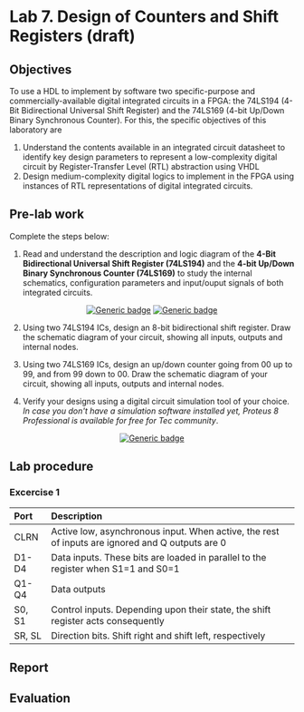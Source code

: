 # Lab 7. Design of Counters and Shift Registers (draft)

## Objectives
To use a HDL to implement by software two specific-purpose and commercially-available digital integrated circuits in a FPGA: the 74LS194 (4-Bit Bidirectional Universal Shift Register) and the 74LS169 (4-bit Up/Down Binary Synchronous Counter). For this, the specific objectives of this laboratory are
1. Understand the contents available in an integrated circuit datasheet to identify key design parameters to represent a low-complexity digital circuit by Register-Transfer Level (RTL) abstraction using VHDL
2. Design medium-complexity digital logics to implement in the FPGA using instances of RTL representations of digital integrated circuits. 

## Pre-lab work 
Complete the steps below:
1. Read and understand the description and logic diagram of the __4-Bit Bidirectional Universal Shift Register (74LS194)__ and the __4-bit Up/Down Binary Synchronous Counter (74LS169)__ to study the internal schematics, configuration parameters and input/ouput signals of both integrated circuits. 

<div align="center">

[![Generic badge](https://img.shields.io/badge/DATASHEET-74LS194-orange.svg)](http://pdf.datasheetcatalog.com/datasheets/70/375495_DS.pdf) 
[![Generic badge](https://img.shields.io/badge/DATASHEET-74LS169-orange.svg)](http://pdf.datasheetcatalog.com/datasheet/philips/N74F169D.pdf)

</div>

2. Using two 74LS194 ICs, design an 8-bit bidirectional shift register. Draw the schematic diagram of your circuit, showing all inputs, outputs and internal nodes. 

3. Using two 74LS169 ICs, design an up/down counter going from 00 up to 99, and from 99 down to 00. Draw the schematic diagram of your circuit, showing all inputs, outputs and internal nodes. 

4. Verify your designs using a digital circuit simulation tool of your choice. *In case you don't have a simulation software installed yet, Proteus 8 Professional is available for free for Tec community*.

<div align="center">

[![Generic badge](https://img.shields.io/badge/DOWNLOAD-PROTEUS-blue.svg)](https://sites.google.com/tec.mx/canvas/proteus)

</div>

## Lab procedure

### Excercise 1
Port | Description
:--- | :---
CLRN | Active low, asynchronous input. When active, the rest of inputs are ignored and Q outputs are 0
D1-D4 | Data inputs. These bits are loaded in parallel to the register when S1=1 and S0=1
Q1-Q4 | Data outputs
S0, S1 | Control inputs. Depending upon their state, the shift register acts consequently
SR, SL | Direction bits. Shift right and shift left, respectively

## Report

## Evaluation

